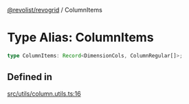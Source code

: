 [@revolist/revogrid](README.md) / ColumnItems

# Type Alias: ColumnItems

```ts
type ColumnItems: Record<DimensionCols, ColumnRegular[]>;
```

## Defined in

[src/utils/column.utils.ts:16](https://github.com/revolist/revogrid/blob/8213d73a71275549be4832f9fff99c2dcf82fa2e/src/utils/column.utils.ts#L16)
